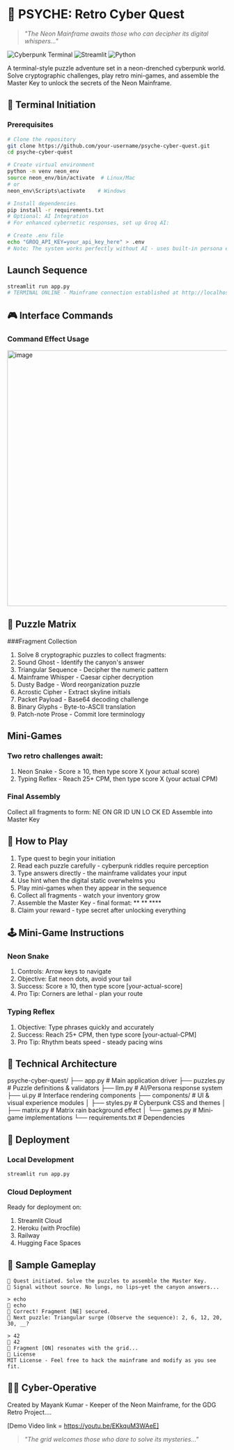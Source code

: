 # 🧠 PSYCHE: Retro Cyber Quest

> *"The Neon Mainframe awaits those who can decipher its digital whispers..."*

![Cyberpunk Terminal](https://img.shields.io/badge/Theme-Retro__Cyberpunk-39ff14?style=for-the-badge)
![Streamlit](https://img.shields.io/badge/Built_with-Streamlit-FF4B4B?style=for-the-badge)
![Python](https://img.shields.io/badge/Python-3.8%2B-3776AB?style=for-the-badge)

A terminal-style puzzle adventure set in a neon-drenched cyberpunk world. Solve cryptographic challenges, play retro mini-games, and assemble the Master Key to unlock the secrets of the Neon Mainframe.

## 🌌 Terminal Initiation

### Prerequisites

```bash
# Clone the repository
git clone https://github.com/your-username/psyche-cyber-quest.git
cd psyche-cyber-quest
```
```bash
# Create virtual environment
python -m venv neon_env
source neon_env/bin/activate  # Linux/Mac
# or
neon_env\Scripts\activate    # Windows
```
```bash
# Install dependencies
pip install -r requirements.txt
# Optional: AI Integration
# For enhanced cybernetic responses, set up Groq AI:
```

```bash
# Create .env file
echo "GROQ_API_KEY=your_api_key_here" > .env
# Note: The system works perfectly without AI - uses built-in persona emulator
```
## Launch Sequence
```bash
streamlit run app.py
# TERMINAL ONLINE - Mainframe connection established at http://localhost:8501
```

## 🎮 Interface Commands
### Command	Effect	Usage

<img width="569" height="586" alt="image" src="https://github.com/user-attachments/assets/02485b9c-656a-4eae-8122-ff65c4426d8a" />


## 🧩 Puzzle Matrix
###Fragment Collection
1. Solve 8 cryptographic puzzles to collect fragments:
2. Sound Ghost - Identify the canyon's answer
3. Triangular Sequence - Decipher the numeric pattern
4. Mainframe Whisper - Caesar cipher decryption
5. Dusty Badge - Word reorganization puzzle
6. Acrostic Cipher - Extract skyline initials
7. Packet Payload - Base64 decoding challenge
8. Binary Glyphs - Byte-to-ASCII translation
9. Patch-note Prose - Commit lore terminology

## Mini-Games
### Two retro challenges await:

1. Neon Snake - Score ≥ 10, then type score X (your actual score)
2. Typing Reflex - Reach 25+ CPM, then type score X (your actual CPM)

### Final Assembly
Collect all fragments to form: NE ON GR ID UN LO CK ED
Assemble into Master Key

## 🎯 How to Play
1. Type quest to begin your initiation
2. Read each puzzle carefully - cyberpunk riddles require perception
3. Type answers directly - the mainframe validates your input
4. Use hint when the digital static overwhelms you
5. Play mini-games when they appear in the sequence
6. Collect all fragments - watch your inventory grow
7. Assemble the Master Key - final format: ** ** ****
8. Claim your reward - type secret after unlocking everything

## 🕹️ Mini-Game Instructions
### Neon Snake
1. Controls: Arrow keys to navigate
2. Objective: Eat neon dots, avoid your tail
3. Success: Score ≥ 10, then type score [your-actual-score]
4. Pro Tip: Corners are lethal - plan your route

### Typing Reflex
1. Objective: Type phrases quickly and accurately
3. Success: Reach 25+ CPM, then type score [your-actual-CPM]
3. Pro Tip: Rhythm beats speed - steady pacing wins

## 🔧 Technical Architecture

psyche-cyber-quest/ 
├── app.py              # Main application driver 
├── puzzles.py          # Puzzle definitions & validators 
├── llm.py              # AI/Persona response system 
├── ui.py               # Interface rendering components 
├── components/         # UI & visual experience modules 
│ ├── styles.py         # Cyberpunk CSS and themes 
│ ├── matrix.py         # Matrix rain background effect 
│ └── games.py          # Mini-game implementations 
└── requirements.txt    # Dependencies 

## 🚀 Deployment
### Local Development
```bash
streamlit run app.py
```

### Cloud Deployment
Ready for deployment on:
1. Streamlit Cloud
2. Heroku (with Procfile)
3. Railway
4. Hugging Face Spaces

## 🎲 Sample Gameplay

```> quest
🤖 Quest initiated. Solve the puzzles to assemble the Master Key.
🤖 Signal without source. No lungs, no lips—yet the canyon answers...
```

```
> echo
🧑 echo
🤖 Correct! Fragment [NE] secured.
🤖 Next puzzle: Triangular surge (Observe the sequence): 2, 6, 12, 20, 30, __?
```

```
> 42
🧑 42
🤖 Fragment [ON] resonates with the grid...
📜 License
MIT License - Feel free to hack the mainframe and modify as you see fit.
```

## 👨‍💻 Cyber-Operative
Created by Mayank Kumar - Keeper of the Neon Mainframe, for the GDG Retro Project....

[Demo Video link = https://youtu.be/EKkquM3WAeE]

> *"The grid welcomes those who dare to solve its mysteries..."*




